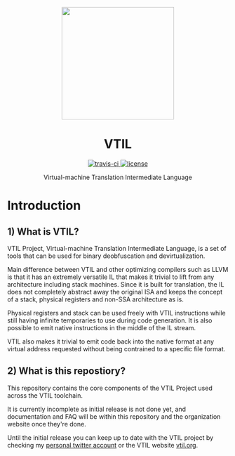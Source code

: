 <p align="center">

  <a href="https://www.vtil.org/">
    <img width="256" heigth="256" src="https://vtil.org/logo.png">
  </a>  

  <h1 align="center">VTIL</h1>

  <p align="center">
    <a href="https://travis-ci.com/vtil-project/VTIL-Core">
      <img src="https://img.shields.io/travis/vtil-project/vtil-core/master.svg?style=flat-square" alt="travis-ci"/>
    </a>
    <a href="https://github.com/vtil-project/vtil-core/blob/master/LICENSE.md">
      <img src="https://img.shields.io/github/license/vtil-project/vtil-core.svg?style=flat-square" alt="license"/>
    </a>
  </p>

  <p align="center">
    Virtual-machine Translation Intermediate Language
  </p>
</p>

# Introduction

## 1) What is VTIL?
VTIL Project, Virtual-machine Translation Intermediate Language, is a set of tools that can be used for binary deobfuscation and devirtualization. 

Main difference between VTIL and other optimizing compilers such as LLVM is that it has an extremely versatile IL that makes it trivial to lift from any architecture including stack machines. Since it is built for translation, the IL does not completely abstract away the original ISA and keeps the concept of a stack, physical registers and non-SSA architecture as is. 

Physical registers and stack can be used freely with VTIL instructions while still having infinite temporaries to use during code generation. It is also possible to emit native instructions in the middle of the IL stream.

VTIL also makes it trivial to emit code back into the native format at any virtual address requested without being contrained to a specific file format.

## 2) What is this repostiory?

This repository contains the core components of the VTIL Project used across the VTIL toolchain.

It is currently incomplete as initial release is not done yet, and documentation and FAQ will be within this repository and the organization website once they're done.

Until the initial release you can keep up to date with the VTIL project by checking my [personal twitter account](https://twitter.com/_can1357) or the VTIL website [vtil.org](https://vtil.org/).
